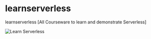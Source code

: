 # learnserverless
learnserverless [All Courseware to learn and demonstrate Serverless]


![Learn Serverless](learnserverless/images/Snip20190901_7.png)

